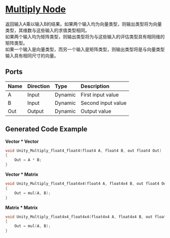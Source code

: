 # [Multiply Node](https://docs.unity3d.com/Packages/com.unity.shadergraph@7.3/manual/Multiply-Node.html)

返回输入A乘以输入B的结果。如果两个输入均为向量类型，则输出类型将为向量类型，其维数与这些输入的求值类型相同。  
如果两个输入均为矩阵类型，则输出类型将为与这些输入的评估类型具有相同维的矩阵类型。  
如果一个输入是向量类型，而另一个输入是矩阵类型，则输出类型将是与向量类型输入具有相同尺寸的向量。

## Ports
|Name|Direction|Type|Description
|:---|:--------|:---|:----
|A|Input|Dynamic|First input value
|B|Input|Dynamic|Second input value
|Out|Output|Dynamic|Output value

## Generated Code Example
**Vector * Vector**
```h
void Unity_Multiply_float4_float4(float4 A, float4 B, out float4 Out)
{
    Out = A * B;
}
```
**Vector * Matrix**
```h
void Unity_Multiply_float4_float4x4(float4 A, float4x4 B, out float4 Out)
{
    Out = mul(A, B);
}
```
**Matrix * Matrix**
```h
void Unity_Multiply_float4x4_float4x4(float4x4 A, float4x4 B, out float4x4 Out)
{
    Out = mul(A, B);
}
```